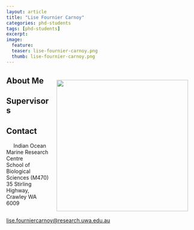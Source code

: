 ```yaml
---
layout: article
title: "Lise Fournier Carnoy"
categories: phd-students
tags: [phd-students]
excerpt: 
image:
  feature: 
  teaser: lise-fournier-carnoy.png
  thumb: lise-fournier-carnoy.png
---
```

## 
<img src='/images/lise-fournier-carnoy.png' align='right' width="350" hspace="20" vspace="10">

## About Me

## Supervisors

## Contact
<img src='/images/icons/building-regular.svg' width="15px"> Indian Ocean Marine Research Centre <br>
School of Biological Sciences (M470)<br>
35 Stirling Highway, Crawley WA 6009

<img src='/images/icons/envelope-regular.svg' width="15px"> <a href="lise.fourniercarnoy@research.uwa.edu.au">lise.fourniercarnoy@research.uwa.edu.au</a><br>
